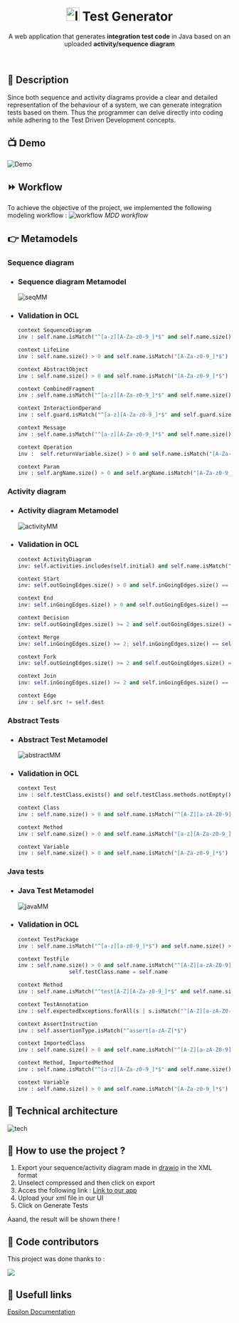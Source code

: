 <h1 style="text-align: center;"> <img src="readme/Logo.png" alt="logo" width="30"/> Test Generator </h1>

<p style="text-align: center;"> A web application that generates <b>integration test code</b> in Java based on an uploaded <b>activity/sequence diagram</b> </p><br/>

## 📝 Description 
Since both sequence and activity diagrams provide a clear and detailed representation of the behaviour of a system, we can generate integration tests based on them. Thus the programmer can delve directly into coding while adhering to the Test Driven Development concepts.
 
## 📺 Demo
![Demo](https://github.com/somaya287/TestGenerator/tree/main/readme/demo.gif)

## ⏩ Workflow 
To achieve the objective of the project, we implemented the following modeling workflow :
![workflow](/readme/workflow.png)
*MDD workflow*

## 👉 Metamodels
### Sequence diagram
- ### Sequence diagram Metamodel 
    ![seqMM](/readme/seq.png)

- ### Validation in OCL 
    ``` python
    context SequenceDiagram
    inv : self.name.isMatch("^[a-z][A-Za-z0-9_]*$" and self.name.size() > 0 and self.lifelines.size()>0

    context LifeLine
    inv : self.name.size() > 0 and self.name.isMatch("[A-Za-z0-9_]*$") and self.abstractObjects.size()>0

    context AbstractObject
    inv : self.name.size() > 0 and self.name.isMatch("[A-Za-z0-9_]*$") 

    context CombinedFragment
    inv : self.name.isMatch("^[a-z][A-Za-z0-9_]*$" and self.name.size() > 0  and self.interactionOperator.IsOCLKindOf       (MessageKind)

    context InteractionOperand
    inv : self.guard.isMatch("^[a-z][A-Za-z0-9_]*$" and self.guard.size() > 0 

    context Message
    inv : self.name.isMatch("^[a-z][A-Za-z0-9_]*$" and self.name.size() > 0 and self.type.IsOCLKindOf(MessageKind) and self.source <> null and self.target <> null

    context Operation
    inv :  self.returnVariable.size() > 0 and self.name.isMatch("[A-Za-z0-9_]*$") self.returnType.size() > 0 and self.name.isMatch("[A-Za-z0-9_]*$") and self.guard.size() > 0 and self.guard.isMatch("[A-Za-z0-9_]*$") and

    context Param
    inv : self.argName.size() > 0 and self.argName.isMatch("[A-Za-z0-9_]*$") and self.argType.size() > 0 and self.argType.isMatch("[A-Za-z0-9_]*$")
    ```

### Activity diagram 
- ### Activity diagram Metamodel 
    ![activityMM](/readme/activity.png)

- ### Validation in OCL 
    ``` python
    context ActivityDiagram
    inv: self.activities.includes(self.initial) and self.name.isMatch("[a-z0-9_A-Z ]*$") and self.name.size() > 0 

    context Start
    inv: self.outGoingEdges.size() > 0 and self.inGoingEdges.size() == 0

    context End
    inv: self.inGoingEdges.size() > 0 and self.outGoingEdges.size() == 0

    context Decision
    inv: self.outGoingEdges.size() >= 2 and self.outGoingEdges.size() == self.close.inGoingEdges.size() and self.inGoingEdges.size() == 1

    context Merge
    inv: self.inGoingEdges.size() >= 2; self.inGoingEdges.size() == self.close.outGoingEdges.size() and self.outGoingEdges.size() == 1

    context Fork
    inv: self.outGoingEdges.size() >= 2 and self.outGoingEdges.size() == self.close.inGoingEdges.size()

    context Join
    inv: self.inGoingEdges.size() >= 2 and self.inGoingEdges.size() == self.close.outGoingEdges.size()

    context Edge
    inv : self.src != self.dest
    ```

### Abstract Tests 
- ### Abstract Test Metamodel 
    ![abstractMM](/readme/abstract.png)

- ### Validation in OCL 
    ``` python
    context Test
    inv : self.testClass.exists() and self.testClass.methods.notEmpty()

    context Class 
    inv : self.name.size() > 0 and self.name.isMatch("^[A-Z][a-zA-Z0-9]*$")

    context Method 
    inv : self.name.size() > 0 and self.name.isMatch("[a-z][A-Za-z0-9_]*$")

    context Variable 
    inv : self.name.size() > 0 and self.name.isMatch("[A-Za-z0-9_]*$")
    ```

### Java tests 
- ### Java Test Metamodel 
    ![javaMM](/readme/javatest.png)

- ### Validation in OCL 
    ``` python
    context TestPackage
    inv : self.name.isMatch("^[a-z][a-z0-9_]*$") and self.name.size() > 0 

    context TestFile
    inv : self.name.size() > 0 and self.name.isMatch("^[A-Z][a-zA-Z0-9]*Test$") and 
                    self.testClass.name = self.name	

    context Method
    inv : self.name.isMatch("^test[A-Z][A-Za-z0-9_]*$" and self.name.size() > 0 

    context TestAnnotation
    inv : self.expectedExceptions.forAll(s | s.isMatch("^[A-Z][a-zA-Z0-9]*Exception$"))

    context AssertInstruction 
    inv : self.assertionType.isMatch("^assert[a-zA-Z]*$")

    context ImportedClass 
    inv : self.name.size() > 0 and self.name.isMatch("^[A-Z][a-zA-Z0-9]*$")

    context Method, ImportedMethod
    inv : self.name.isMatch("^[a-z][A-Za-z0-9_]*$" and self.name.size() > 0 

    context Variable 
    inv : self.name.size() > 0 and self.name.isMatch("[A-Za-z0-9_]*$")
    ```

## 🔧 Technical architecture

![tech](/readme/tech.png)

## 🚀 How to use the project ? 
1. Export your sequence/activity diagram made in [drawio](https://app.diagrams.net/) in the XML format
2. Unselect compressed and then click on export 
3. Acces the following link : [Link to our app]()
4. Upload your xml file in our UI 
5. Click on Generate Tests

Aaand, the result will be shown there !

## 🤝 Code contributors 
This project was done thanks to : 

<a>
  <img src="https://contrib.rocks/image?repo=somaya287/TestGenerator" />
</a>


## 🔗 Usefull links 
[Epsilon Documentation](https://www.eclipse.org/epsilon/doc/)
